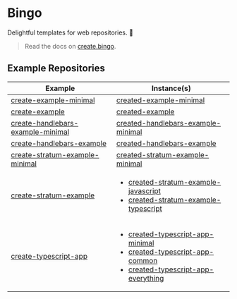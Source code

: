 # Bingo

Delightful templates for web repositories.
💝

> Read the docs on [create.bingo](https://create.bingo).

## Example Repositories

<table>
    <thead>
        <tr>
            <th>Example</th>
            <th>Instance(s)</th>
        </tr>
    </thead>
    <tbody>
        <tr>
            <td>
                <a href="https://github.com/bingo-examples/create-example-minimal">create-example-minimal</a>
            </td>
            <td>
                <a href="https://github.com/bingo-examples/created-example-minimal">created-example-minimal</a>
            </td>
        </tr>
        <tr>
            <td>
                <a href="https://github.com/bingo-examples/create-example">create-example</a>
            </td>
            <td>
                <a href="https://github.com/bingo-examples/created-example">created-example</a>
            </td>
        </tr>
        <tr>
            <td>
                <a href="https://github.com/bingo-examples/create-handlebars-example-minimal">create-handlebars-example-minimal</a>
        </td>
            <td>
                <a href="https://github.com/bingo-examples/created-handlebars-example-minimal">created-handlebars-example-minimal</a>
            </td>
        </tr>
        <tr>
            <td>
                <a href="https://github.com/bingo-examples/create-handlebars-example">create-handlebars-example</a>
            </td>
            <td>
                <a href="https://github.com/bingo-examples/created-handlebars-example">created-handlebars-example</a>
            </td>
        </tr>
        <tr>
            <td>
                <a href="https://github.com/bingo-examples/create-stratum-example-minimal">create-stratum-example-minimal</a>
            </td>
            <td>
                <a href="https://github.com/bingo-examples/created-stratum-example-minimal">created-stratum-example-minimal</a>
            </td>
        </tr>
        <tr>
            <td>
                <a href="https://github.com/bingo-examples/create-stratum-example">create-stratum-example</a>
            </td>
            <td>
                <ul>
                    <li><a href="https://github.com/bingo-examples/created-stratum-example-javascript">created-stratum-example-javascript</a></li>
                    <li><a href="https://github.com/bingo-examples/created-stratum-example-typescript">created-stratum-example-typescript</a></li>
                </ul>
            </td>
        </tr>
        <tr>
            <td>
                <a href="https://github.com/bingo-examples/create-typescript-app">create-typescript-app</a>
            </td>
            <td>
                <ul>
                    <li><a href="https://github.com/bingo-examples/created-typescript-app-minimal">created-typescript-app-minimal</a></li>
                    <li><a href="https://github.com/bingo-examples/created-typescript-app-common">created-typescript-app-common</a></li>
                    <li><a href="https://github.com/bingo-examples/created-typescript-app-everything">created-typescript-app-everything</a></li>
                </ul>
            </td>
        </tr>
    </tbody>
</table>
